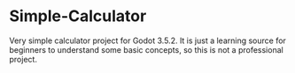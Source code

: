 # Simple-Calculator
Very simple calculator project for Godot 3.5.2.
It is just a learning source for beginners to understand some basic concepts,
so this is not a professional project.
